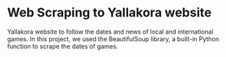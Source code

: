 <h1>Web Scraping to Yallakora website</h1>

Yallakora website to follow the dates and news of local and international games.
In this project, we used the BeautifulSoup library, a built-in Python function to scrape the dates of games.

